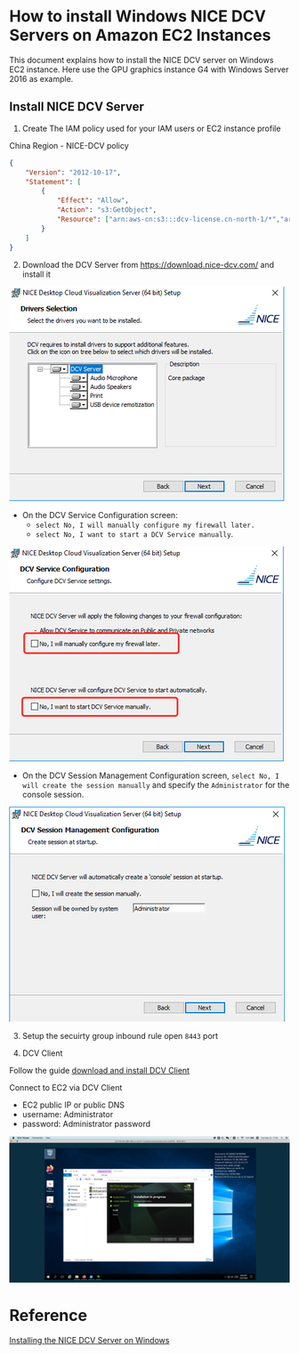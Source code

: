 # How to install Windows NICE DCV Servers on Amazon EC2 Instances

This document explains how to install the NICE DCV server on Windows EC2 instance. Here use the GPU graphics instance G4 with Windows Server 2016 as example.

## Install NICE DCV Server

1. Create The IAM policy used for your IAM users or EC2 instance profile

China Region - NICE-DCV policy

```json
{
    "Version": "2012-10-17",
    "Statement": [
        {
            "Effect": "Allow",
            "Action": "s3:GetObject",
            "Resource": ["arn:aws-cn:s3:::dcv-license.cn-north-1/*","arn:aws-cn:s3:::dcv-license.cn-northwest-1/*"]
        }
    ]
}
```

2. Download the DCV Server from https://download.nice-dcv.com/ and install it

![install-nice-dcv-server1](media/install-nice-dcv-server.png)

- On the DCV Service Configuration screen: 
  - `select No, I will manually configure my firewall later.`
  - `select No, I want to start a DCV Service manually`. 

![install-nice-dcv-server2](media/install-nice-dcv-server-2.png)

- On the DCV Session Management Configuration screen, `select No, I will create the session manually` and specify the `Administrator` for the console session.

![install-nice-dcv-server3](media/install-nice-dcv-server-3.png)

3. Setup the secuirty group inbound rule open `8443` port

4. DCV Client

Follow the guide [download and install DCV Client](https://docs.aws.amazon.com/dcv/latest/userguide/client.html)

Connect to EC2 via DCV Client
- EC2 public IP or public DNS
- username: Administrator
- password: Administrator password

![install-nice-dcv-client](media/install-nice-dcv-client.png)

# Reference
[Installing the NICE DCV Server on Windows](https://docs.aws.amazon.com/dcv/latest/adminguide/setting-up-installing-windows.html)

